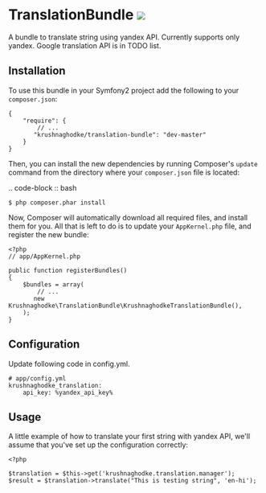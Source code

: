 # TranslationBundle ![](https://d15hperv2jcnaj.cloudfront.net/assets/v17c227c2f3/bundles/insight/img/medals/with-ribbon/medal-platinum.png)

A bundle to translate string using yandex API.  Currently supports only yandex. Google translation API is in TODO list.

## Installation

To use this bundle in your Symfony2 project add the following to your `composer.json`:

    {
        "require": {
            // ...
           "krushnaghodke/translation-bundle": "dev-master"
        }
    }

Then, you can install the new dependencies by running Composer's ``update`` command from the directory
where your ``composer.json`` file is located:

.. code-block :: bash

    $ php composer.phar install

Now, Composer will automatically download all required files, and install them for you.
All that is left to do is to update your ``AppKernel.php`` file, and register the new bundle:

    <?php
    // app/AppKernel.php

    public function registerBundles()
    {
        $bundles = array(
            // ...
           new Krushnaghodke\TranslationBundle\KrushnaghodkeTranslationBundle(),
        );
    }


## Configuration

Update following code in config.yml.

    # app/config.yml
    krushnaghodke_translation:
        api_key: %yandex_api_key%


## Usage

A little example of how to translate your first string with yandex API, we'll assume that you've set up the configuration correctly:

    <?php

    $translation = $this->get('krushnaghodke.translation.manager');
    $result = $translation->translate("This is testing string", 'en-hi');

